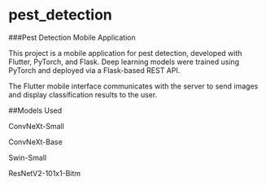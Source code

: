 # pest_detection

###Pest Detection Mobile Application

This project is a mobile application for pest detection, developed with Flutter, PyTorch, and Flask.
Deep learning models were trained using PyTorch and deployed via a Flask-based REST API.

The Flutter mobile interface communicates with the server to send images and display classification results to the user.

##Models Used

ConvNeXt-Small

ConvNeXt-Base

Swin-Small

ResNetV2-101x1-Bitm
